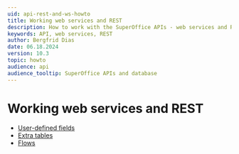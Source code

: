```yaml
---
uid: api-rest-and-ws-howto
title: Working web services and REST
description: How to work with the SuperOffice APIs - web services and REST
keywords: API, web services, REST
author: Bergfrid Dias
date: 06.18.2024
version: 10.3
topic: howto
audience: api
audience_tooltip: SuperOffice APIs and database
---
```


# Working web services and REST

* [User-defined fields][1]
* [Extra tables][2]
* [Flows][3]

<!-- Referenced links -->
[1]: custom-objects/rest-get-all-udef-fields.md
[2]: custom-objects/rest-get-custom-object-row.md
[3]: flows/index.md
